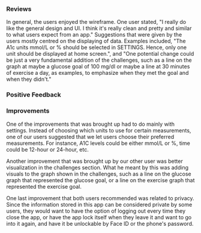 ### Reviews

In general, the users enjoyed the wireframe. One user stated, "I really do like the general design and UI. I think it's really clean and pretty and similar to what users expect from an app." Suggestions that were given by the users mostly centred on the displaying of data. Examples included, "The A1c units mmol/L or % should be selected in SETTINGS. Hence, only one unit should be displayed at home screen.", and "One potential change could be just a very fundamental addition of the challenges, such as a line on the graph at maybe a glucose goal of 100 mg/dl or maybe a line at 30 minutes of exercise a day, as examples, to emphasize when they met the goal and when they didn't."

### Positive Feedback

### Improvements

One of the improvements that was brought up had to do mainly with settings. Instead of choosing which units to use for certain measurements, one of our users suggested that we let users choose their preferred measurements. For instance, A1C levels could be either mmol/L or %, time could be 12-hour or 24-hour, etc. 

Another improvement that was brought up by our other user was better visualization in the challenges section. What he meant by this was adding visuals to the graph shown in the challenges, such as a line on the glucose graph that represented the glucose goal, or a line on the exercise graph that represented the exercise goal.

One last improvement that both users recommended was related to privacy. Since the information stored in this app can be considered private by some users, they would want to have the option of logging out every time they close the app, or have the app lock itself when they leave it and want to go into it again, and have it be unlockable by Face ID or the phone's password. 